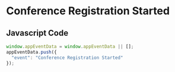 # Conference Registration Started

### 

## Javascript Code
```js
window.appEventData = window.appEventData || [];
appEventData.push({
  "event": "Conference Registration Started"
});
```







